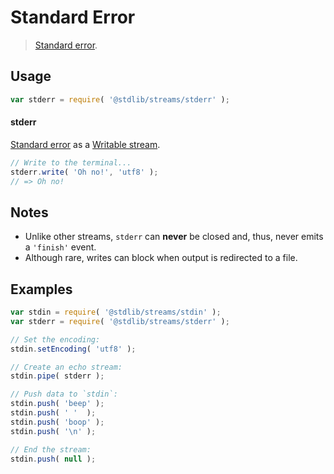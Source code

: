 Standard Error
===

> [Standard error][standard-streams].

<!-- <usage> -->

## Usage

``` javascript
var stderr = require( '@stdlib/streams/stderr' );
```

#### stderr

[Standard error][standard-streams] as a [Writable stream][writable-stream].

``` javascript
// Write to the terminal...
stderr.write( 'Oh no!', 'utf8' );
// => Oh no!
```

<!-- </usage> -->


<!-- <notes> -->

## Notes

* Unlike other streams, `stderr` can __never__ be closed and, thus, never emits a `'finish'` event.
* Although rare, writes can block when output is redirected to a file. 

<!-- </notes> -->


<!-- <examples> -->

## Examples

``` javascript
var stdin = require( '@stdlib/streams/stdin' );
var stderr = require( '@stdlib/streams/stderr' );

// Set the encoding:
stdin.setEncoding( 'utf8' );

// Create an echo stream:
stdin.pipe( stderr );

// Push data to `stdin`:
stdin.push( 'beep' );
stdin.push( ' '  );
stdin.push( 'boop' );
stdin.push( '\n' );

// End the stream:
stdin.push( null );
```

<!-- </examples> -->


<!-- <links> -->

[standard-streams]: https://en.wikipedia.org/wiki/Standard_streams
[writable-stream]: https://nodejs.org/api/stream.html#stream_class_stream_writable

<!-- </links> -->
